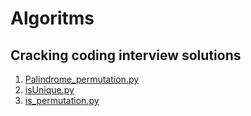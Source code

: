 # Algoritms
Cracking coding interview solutions
----------------------------------
1. [Palindrome_permutation.py](Palindrome_permutation.py)
2. [isUnique.py](isUnique.py)
3. [is_permutation.py](is_permutation.py)
